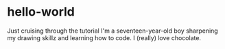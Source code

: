 # hello-world
Just cruising through the tutorial
I'm a seventeen-year-old boy sharpening my drawing skillz and learning how to code. I (really) love chocolate.
